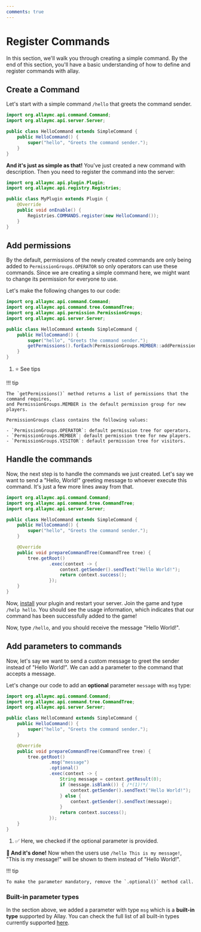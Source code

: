 ```yaml
---
comments: true
---
```


# Register Commands

In this section, we'll walk you through creating a simple command. By the end of this section, you'll have
a basic understanding of how to define and register commands with allay.

## Create a Command

Let's start with a simple command `/hello` that greets the command sender.

```java linenums="1"
import org.allaymc.api.command.Command;
import org.allaymc.api.server.Server;

public class HelloCommand extends SimpleCommand {
    public HelloCommand() {
        super("hello", "Greets the command sender.");
    }
}
```

**And it's just as simple as that!** You've just created a new command with description.
Then you need to register the command into the server:

```java linenums="1" hl_lines="7"
import org.allaymc.api.plugin.Plugin;
import org.allaymc.api.registry.Registries;

public class MyPlugin extends Plugin {
    @Override
    public void onEnable() {
        Registries.COMMANDS.register(new HelloCommand());
    }
}
```

## Add permissions

By the default, permissions of the newly created commands are only being added to `PermissionGroups.OPERATOR` so
only operators can use these commands. Since we are creating a simple command here, we might want to change its
permission for everyone to use.

Let's make the following changes to our code:

```java linenums="1" hl_lines="9"
import org.allaymc.api.command.Command;
import org.allaymc.api.command.tree.CommandTree;
import org.allaymc.api.permission.PermissionGroups;
import org.allaymc.api.server.Server;

public class HelloCommand extends SimpleCommand {
    public HelloCommand() {
        super("hello", "Greets the command sender.");
        getPermissions().forEach(PermissionGroups.MEMBER::addPermission); /*(1)!*/
    }
}
```

1. :star: See tips

!!! tip

    The `getPermissions()` method returns a list of permissions that the command requires, 
    and PermissionGroups.MEMBER is the default permission group for new players.

    PermissionGroups class contains the following values:

    - `PermissionGroups.OPERATOR`: default permission tree for operators.
    - `PermissionGroups.MEMBER`: default permission tree for new players.
    - `PermissionGroups.VISITOR`: default permission tree for visitors.

## Handle the commands

Now, the next step is to handle the commands we just created. Let's say we want to send a "Hello, World!" greeting
message to whoever execute this command. It's just a few more lines away from that.

```java linenums="1" hl_lines="10-17"
import org.allaymc.api.command.Command;
import org.allaymc.api.command.tree.CommandTree;
import org.allaymc.api.server.Server;

public class HelloCommand extends SimpleCommand {
    public HelloCommand() {
        super("hello", "Greets the command sender.");
    }

    @Override
    public void prepareCommandTree(CommandTree tree) {
        tree.getRoot()
                .exec(context -> {
                    context.getSender().sendText("Hello World!");
                    return context.success();
                });
    }
}
```

Now, [install](create-your-first-plugin#build-and-install-your-plugin) your plugin and restart your server. Join the game and type `/help hello`. You should see the usage
information, which indicates that our command has been successfully added to the game!

Now, type `/hello`, and you should receive the message "Hello World!".

## Add parameters to commands

Now, let's say we want to send a custom message to greet the sender instead of "Hello World!".
We can add a parameter to the command that accepts a message.

Let's change our code to add an **optional** parameter `message` with `msg` type:

```java linenums="1" hl_lines="13-14 16-21"
import org.allaymc.api.command.Command;
import org.allaymc.api.command.tree.CommandTree;
import org.allaymc.api.server.Server;

public class HelloCommand extends SimpleCommand {
    public HelloCommand() {
        super("hello", "Greets the command sender.");
    }

    @Override
    public void prepareCommandTree(CommandTree tree) {
        tree.getRoot()
                .msg("message")
                .optional()
                .exec(context -> {
                    String message = context.getResult(0);
                    if (message.isBlank()) { /*(1)!*/
                        context.getSender().sendText("Hello World!");
                    } else {
                        context.getSender().sendText(message);
                    }
                    return context.success();
                });
    }
}
```

1.  :white_check_mark: Here, we checked if the optional parameter is provided.

**:partying_face:  And it's done!** Now when the users use `/hello This is my message!`, "This is my message!" will
be shown to them instead of "Hello World!".

!!! tip

    To make the parameter mandatory, remove the `.optional()` method call.

### Built-in parameter types

In the section above, we added a parameter with type `msg` which is a **built-in type** supported by Allay.
You can check the full list of all built-in types currently supported [here](https://github.com/AllayMC/Allay/blob/master/api/src/main/java/org/allaymc/api/command/tree/CommandNodeFactory.java).